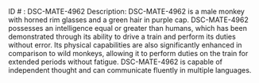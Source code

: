 ID # : DSC-MATE-4962
Description: DSC-MATE-4962 is a male monkey with horned rim glasses and a green hair in purple cap. DSC-MATE-4962 possesses an intelligence equal or greater than humans, which has been demonstrated through its ability to drive a train and perform its duties without error. Its physical capabilities are also significantly enhanced in comparison to wild monkeys, allowing it to perform duties on the train for extended periods without fatigue. DSC-MATE-4962 is capable of independent thought and can communicate fluently in multiple languages.